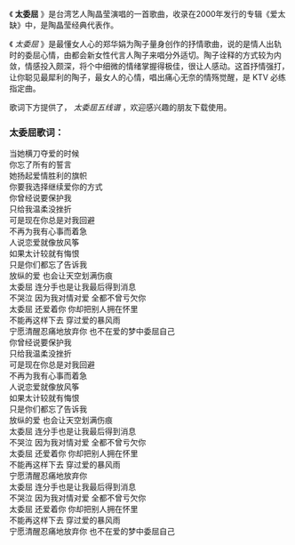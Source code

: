

《 **太委屈** 》是台湾艺人陶晶莹演唱的一首歌曲，收录在2000年发行的专辑《爱太缺》中，是陶晶莹经典代表作。

《 _太委屈_
》是最懂女人心的郑华娟为陶子量身创作的抒情歌曲，说的是情人出轨时的委屈心情，由都会新女性代言人陶子来唱分外适切。陶子诠释的方式较为内敛，情感投入颇深，将个中细微的情绪掌握得极佳，很让人感动。这首抒情强打，让你聪见最犀利的陶子，最女人的心情，唱出痛心无奈的情殇觉醒，是
KTV 必练指定曲。

歌词下方提供了， _太委屈五线谱_ ，欢迎感兴趣的朋友下载使用。

### 太委屈歌词：

当她横刀夺爱的时候  
你忘了所有的誓言  
她扬起爱情胜利的旗帜  
你要我选择继续爱你的方式  
你曾经说要保护我  
只给我温柔没挫折  
可是现在你总是对我回避  
不再为我有心事而着急  
人说恋爱就像放风筝  
如果太计较就有悔恨  
只是你们都忘了告诉我  
放纵的爱 也会让天空划满伤痕  
太委屈 连分手也是让我最后得到消息  
不哭泣 因为我对情对爱 全都不曾亏欠你  
太委屈 还爱着你 你却把别人拥在怀里  
不能再这样下去 穿过爱的暴风雨  
宁愿清醒忍痛地放弃你 也不在爱的梦中委屈自己  
你曾经说要保护我  
只给我温柔没挫折  
可是现在你总是对我回避  
不再为我有心事而着急  
人说恋爱就像放风筝  
如果太计较就有悔恨  
只是你们都忘了告诉我  
放纵的爱 也会让天空划满伤痕  
太委屈 连分手也是让我最后得到消息  
不哭泣 因为我对情对爱 全都不曾亏欠你  
太委屈 还爱着你 你却把别人拥在怀里  
不能再这样下去 穿过爱的暴风雨  
宁愿清醒忍痛地放弃你  
太委屈 连分手也是让我最后得到消息  
不哭泣 因为我对情对爱 全都不曾亏欠你  
太委屈 还爱着你 你却把别人拥在怀里  
不能再这样下去 穿过爱的暴风雨  
宁愿清醒忍痛地放弃你 也不在爱的梦中委屈自己

